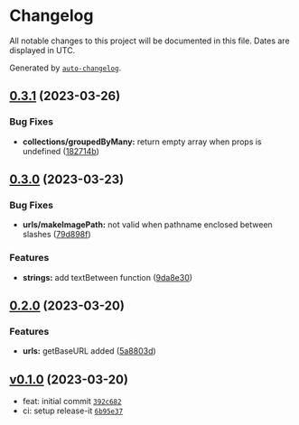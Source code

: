 # Changelog

All notable changes to this project will be documented in this file. Dates are displayed in UTC.

Generated by [`auto-changelog`](https://github.com/CookPete/auto-changelog).

## [0.3.1](https://github.com/sveltinio/ts-utils/compare/v0.3.0...v0.3.1) (2023-03-26)

### Bug Fixes

- **collections/groupedByMany:** return empty array when props is undefined ([182714b](https://github.com/sveltinio/ts-utils/commit/182714b5ce9b31250dcef301220cc10842127897))

## [0.3.0](https://github.com/sveltinio/ts-utils/compare/v0.2.0...v0.3.0) (2023-03-23)

### Bug Fixes

- **urls/makeImagePath:** not valid when pathname enclosed between slashes ([79d898f](https://github.com/sveltinio/ts-utils/commit/79d898f6e9c38f7e79daa664db22ee51107c2125))

### Features

- **strings:** add textBetween function ([9da8e30](https://github.com/sveltinio/ts-utils/commit/9da8e3092a546a38fbfa0afcddacfbde6d3a2d22))

## [0.2.0](https://github.com/sveltinio/ts-utils/compare/v0.1.0...v0.2.0) (2023-03-20)

### Features

- **urls:** getBaseURL added ([5a8803d](https://github.com/sveltinio/ts-utils/commit/5a8803d7859a965e415252d4cead456caa382cc1))

## [v0.1.0](https://github.com/sveltinio/ts-utils/compare/v0.1.0...v0.1.0) (2023-03-20)

- feat: initial commit [`392c682`](https://github.com/sveltinio/ts-utils/commit/392c682be03c763efc39ce7d983c816b8dc61c80)
- ci: setup release-it [`6b95e37`](https://github.com/sveltinio/ts-utils/commit/6b95e37524b376775f1cd887d4cf5095f213e01f)
